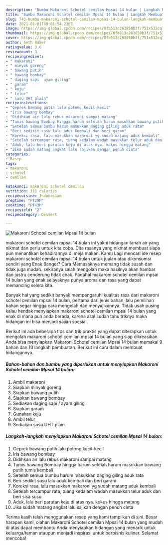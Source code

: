 ```yaml
---
description: "Bumbu Makaroni Schotel cemilan Mpsai 14 bulan | Langkah Membuat Makaroni Schotel cemilan Mpsai 14 bulan Yang Menggugah Selera"
title: "Bumbu Makaroni Schotel cemilan Mpsai 14 bulan | Langkah Membuat Makaroni Schotel cemilan Mpsai 14 bulan Yang Menggugah Selera"
slug: 743-bumbu-makaroni-schotel-cemilan-mpsai-14-bulan-langkah-membuat-makaroni-schotel-cemilan-mpsai-14-bulan-yang-menggugah-selera
date: 2021-01-01T08:01:54.236Z
image: https://img-global.cpcdn.com/recipes/8fb513c263850b3f/751x532cq70/makaroni-schotel-cemilan-mpsai-14-bulan-foto-resep-utama.jpg
thumbnail: https://img-global.cpcdn.com/recipes/8fb513c263850b3f/751x532cq70/makaroni-schotel-cemilan-mpsai-14-bulan-foto-resep-utama.jpg
cover: https://img-global.cpcdn.com/recipes/8fb513c263850b3f/751x532cq70/makaroni-schotel-cemilan-mpsai-14-bulan-foto-resep-utama.jpg
author: Seth Baker
ratingvalue: 3.6
reviewcount: 3
recipeingredient:
- " makaroni"
- " minyak goreng"
- " bawang putih"
- " bawang bombay"
- " daging sapi  ayam giling"
- " garam"
- " keju"
- " telur"
- " susu UHT plain"
recipeinstructions:
- "Geprek bawang putih lalu potong kecil-kecil"
- "Iris bawang bombay"
- "Didihkan air lalu rebus makaroni sampai matang"
- "Tumis bawang Bombay hingga harum setelah harum masukkan bawang putih tumis kembali"
- "Setelah semua bumbu harum masukkan daging giling aduk rata"
- "Beri sedikit susu lalu aduk kembali dan beri garam"
- "Koreksi rasa, lalu masukkan makaroni yg sudah matang aduk kembali"
- "Setelah tercampur rata, tuang kedalam wadah masukkan telur aduk dan beri sisa susu"
- "Aduk, lalu beri parutan keju di atas nya. kukus hingga matang"
- "Jika sudah matang angkat lalu sajikan dengan penuh cinta"
categories:
- Resep
tags:
- makaroni
- schotel
- cemilan

katakunci: makaroni schotel cemilan 
nutrition: 111 calories
recipecuisine: Indonesian
preptime: "PT29M"
cooktime: "PT43M"
recipeyield: "2"
recipecategory: Dessert

---
```



![Makaroni Schotel cemilan Mpsai 14 bulan](https://img-global.cpcdn.com/recipes/8fb513c263850b3f/751x532cq70/makaroni-schotel-cemilan-mpsai-14-bulan-foto-resep-utama.jpg)


makaroni schotel cemilan mpsai 14 bulan ini yakni hidangan tanah air yang nikmat dan perlu untuk kita coba. Cita rasanya yang nikmat membuat siapa pun menantikan kehadirannya di meja makan.
Kamu Lagi mencari ide resep makaroni schotel cemilan mpsai 14 bulan untuk jualan atau dikonsumsi sendiri yang Enak Banget? Cara Memasaknya memang tidak susah dan tidak juga mudah. sekiranya salah mengolah maka hasilnya akan hambar dan justru cenderung tidak enak. Padahal makaroni schotel cemilan mpsai 14 bulan yang enak selayaknya punya aroma dan rasa yang dapat memancing selera kita.



Banyak hal yang sedikit banyak mempengaruhi kualitas rasa dari makaroni schotel cemilan mpsai 14 bulan, pertama dari jenis bahan, lalu pemilihan bahan segar hingga cara mengolah dan menyajikannya. Tidak usah pusing kalau hendak menyiapkan makaroni schotel cemilan mpsai 14 bulan yang enak di mana pun anda berada, karena asal sudah tahu triknya maka hidangan ini bisa menjadi sajian spesial.


Berikut ini ada beberapa tips dan trik praktis yang dapat diterapkan untuk mengolah makaroni schotel cemilan mpsai 14 bulan yang siap dikreasikan. Anda bisa menyiapkan Makaroni Schotel cemilan Mpsai 14 bulan memakai 9 bahan dan 10 langkah pembuatan. Berikut ini cara dalam membuat hidangannya.

<!--inarticleads1-->

##### Bahan-bahan dan bumbu yang diperlukan untuk menyiapkan Makaroni Schotel cemilan Mpsai 14 bulan:

1. Ambil  makaroni
1. Siapkan  minyak goreng
1. Siapkan  bawang putih
1. Siapkan  bawang bombay
1. Sediakan  daging sapi / ayam giling
1. Siapkan  garam
1. Gunakan  keju
1. Ambil  telur
1. Sediakan  susu UHT plain




<!--inarticleads2-->

##### Langkah-langkah menyiapkan Makaroni Schotel cemilan Mpsai 14 bulan:

1. Geprek bawang putih lalu potong kecil-kecil
1. Iris bawang bombay
1. Didihkan air lalu rebus makaroni sampai matang
1. Tumis bawang Bombay hingga harum setelah harum masukkan bawang putih tumis kembali
1. Setelah semua bumbu harum masukkan daging giling aduk rata
1. Beri sedikit susu lalu aduk kembali dan beri garam
1. Koreksi rasa, lalu masukkan makaroni yg sudah matang aduk kembali
1. Setelah tercampur rata, tuang kedalam wadah masukkan telur aduk dan beri sisa susu
1. Aduk, lalu beri parutan keju di atas nya. kukus hingga matang
1. Jika sudah matang angkat lalu sajikan dengan penuh cinta




Terima kasih telah menggunakan resep yang kami tampilkan di sini. Besar harapan kami, olahan Makaroni Schotel cemilan Mpsai 14 bulan yang mudah di atas dapat membantu Anda menyiapkan hidangan yang menarik untuk keluarga/teman ataupun menjadi inspirasi untuk berbisnis kuliner. Selamat mencoba!
